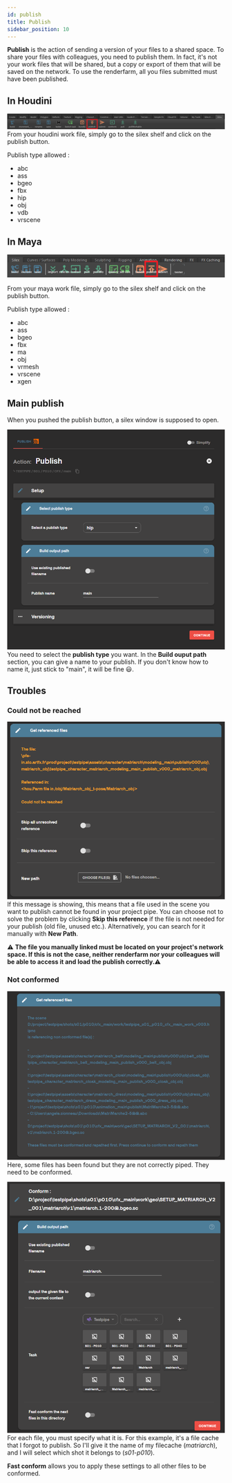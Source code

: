 ```yaml
---
id: publish
title: Publish
sidebar_position: 10
---
```

**Publish** is the action of sending a version of your files to a shared space.
To share your files with colleagues, you need to publish them. In fact, it's not your work files that will be shared, but a copy or export of them that will be saved on the network.
To use the renderfarm, all you files submitted must have been published.

## In Houdini
![](../../../../static/img/user_guide/actions/houdini_shelf/houdini_silex_shelf_publish.PNG)
From your houdini work file, simply go to the silex shelf and click on the publish button.

Publish type allowed : 
- abc
- ass
- bgeo
- fbx
- hip
- obj
- vdb
- vrscene

## In Maya
![](../../../../static/img/user_guide/actions/maya_shelf/maya_silex_shelf_publish.png)

From your maya work file, simply go to the silex shelf and click on the publish button.

Publish type allowed : 
- abc
- ass
- bgeo
- fbx
- ma
- obj
- vrmesh
- vrscene
- xgen

## Main publish
When you pushed the publish button, a silex window is supposed to open.

![](../../../../static/img/user_guide/actions/publish/silex_action_publish_01.PNG)                  
You need to select the **publish type** you want.
In the **Build ouput path** section, you can give a name to your publish. If you don't know how to name it, just stick to "main", it will be fine :smiley:.

## Troubles
### Could not be reached
![](../../../../static/img/user_guide/actions/publish/silex_action_publish_unresolved_ref.PNG)              
If this message is showing, this means that a file used in the scene you want to publish cannot be found in your project pipe. 
You can choose not to solve the problem by clicking **Skip this reference** if the file is not needed for your publish (old file, unused etc.). Alternatively, you can search for it manually with **New Path**.

:warning: **The file you manually linked must be located on your project's network space. If this is not the case, neither renderfarm nor your colleagues will be able to access it and load the publish correctly.**:warning:

### Not conformed
![](../../../../static/img/user_guide/actions/publish/silex_action_publish_ref_need_conform_00.PNG)                 
Here, some files has been found but they are not correctly piped. They need to be conformed.

![](../../../../static/img/user_guide/actions/publish/silex_action_publish_ref_need_conform.PNG)                
For each file, you must specify what it is. For this example, it's a file cache that I forgot to publish. So I'll give it the name of my filecache (*matriarch*), and I will select which shot it belongs to (*s01-p010*).

**Fast conform** allows you to apply these settings to all other files to be conformed.